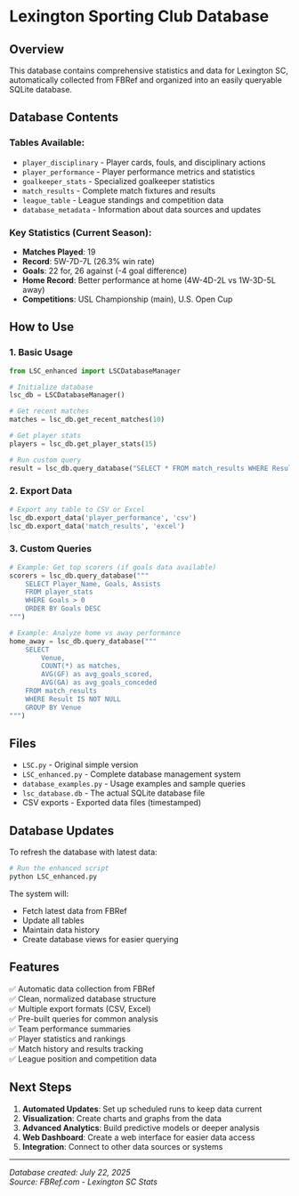# Lexington Sporting Club Database

## Overview
This database contains comprehensive statistics and data for Lexington SC, automatically collected from FBRef and organized into an easily queryable SQLite database.

## Database Contents

### Tables Available:
- `player_disciplinary` - Player cards, fouls, and disciplinary actions
- `player_performance` - Player performance metrics and statistics
- `goalkeeper_stats` - Specialized goalkeeper statistics
- `match_results` - Complete match fixtures and results
- `league_table` - League standings and competition data
- `database_metadata` - Information about data sources and updates

### Key Statistics (Current Season):
- **Matches Played**: 19
- **Record**: 5W-7D-7L (26.3% win rate)
- **Goals**: 22 for, 26 against (-4 goal difference)
- **Home Record**: Better performance at home (4W-4D-2L vs 1W-3D-5L away)
- **Competitions**: USL Championship (main), U.S. Open Cup

## How to Use

### 1. Basic Usage
```python
from LSC_enhanced import LSCDatabaseManager

# Initialize database
lsc_db = LSCDatabaseManager()

# Get recent matches
matches = lsc_db.get_recent_matches(10)

# Get player stats
players = lsc_db.get_player_stats(15)

# Run custom query
result = lsc_db.query_database("SELECT * FROM match_results WHERE Result = 'W'")
```

### 2. Export Data
```python
# Export any table to CSV or Excel
lsc_db.export_data('player_performance', 'csv')
lsc_db.export_data('match_results', 'excel')
```

### 3. Custom Queries
```python
# Example: Get top scorers (if goals data available)
scorers = lsc_db.query_database("""
    SELECT Player_Name, Goals, Assists 
    FROM player_stats 
    WHERE Goals > 0 
    ORDER BY Goals DESC
""")

# Example: Analyze home vs away performance
home_away = lsc_db.query_database("""
    SELECT 
        Venue,
        COUNT(*) as matches,
        AVG(GF) as avg_goals_scored,
        AVG(GA) as avg_goals_conceded
    FROM match_results 
    WHERE Result IS NOT NULL
    GROUP BY Venue
""")
```

## Files

- `LSC.py` - Original simple version
- `LSC_enhanced.py` - Complete database management system
- `database_examples.py` - Usage examples and sample queries
- `lsc_database.db` - The actual SQLite database file
- CSV exports - Exported data files (timestamped)

## Database Updates

To refresh the database with latest data:
```python
# Run the enhanced script
python LSC_enhanced.py
```

The system will:
- Fetch latest data from FBRef
- Update all tables
- Maintain data history
- Create database views for easier querying

## Features

✅ Automatic data collection from FBRef  
✅ Clean, normalized database structure  
✅ Multiple export formats (CSV, Excel)  
✅ Pre-built queries for common analysis  
✅ Team performance summaries  
✅ Player statistics and rankings  
✅ Match history and results tracking  
✅ League position and competition data  

## Next Steps

1. **Automated Updates**: Set up scheduled runs to keep data current
2. **Visualization**: Create charts and graphs from the data
3. **Advanced Analytics**: Build predictive models or deeper analysis
4. **Web Dashboard**: Create a web interface for easier data access
5. **Integration**: Connect to other data sources or systems

---
*Database created: July 22, 2025*  
*Source: FBRef.com - Lexington SC Stats*
